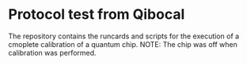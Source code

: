 # Protocol test from Qibocal

The repository contains the runcards and scripts for the execution of a cmoplete calibration of a quantum chip.
NOTE: The chip was off when calibration was performed.
